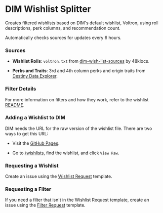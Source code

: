 # DIM Wishlist Splitter

Creates filtered wishlists based on DIM's default wishlist, Voltron, using roll descriptions, perk columns, and recommendation count.

Automatically checks sources for updates every 6 hours.

### Sources

- **Wishlist Rolls**: `voltron.txt` from [dim-wish-list-sources](https://github.com/48klocs/dim-wish-list-sources) by 48klocs.

- **Perks and Traits**: 3rd and 4th column perks and origin traits from [Destiny Data Explorer](https://data.destinysets.com).

### Filter Details

For more information on filters and how they work, refer to the wishlist [README](https://github.com/2Pillows/dim_wishlist_splitter/blob/main/wishlists/README.md).

### Adding a Wishlist to DIM

DIM needs the URL for the raw version of the wishlist file. There are two ways to get this URL:

- Visit the [GitHub Pages](https://2pillows.github.io/dim_wishlist_splitter).

- Go to [/wishlists](https://github.com/2Pillows/dim_wishlist_splitter/tree/main/wishlists), find the wishlist, and click `View Raw`.

### Requesting a Wishlist

Create an issue using the [Wishlist Request](https://github.com/2Pillows/dim_wishlist_splitter/issues/new?assignees=&labels=&projects=&template=wishlist-request.md&title=Wishlist+Request) template.

### Requesting a Filter

If you need a filter that isn't in the Wishlist Request template, create an issue using the [Filter Request](https://github.com/2Pillows/dim_wishlist_splitter/issues/new?assignees=&labels=&projects=&template=filter-request.md&title=Filter+Request) template.
